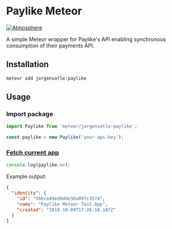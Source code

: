 # Paylike Meteor
[![Atmosphere](https://img.shields.io/badge/atmosphere-jorgenvatle%3Apaylike-blue.svg)](https://atmospherejs.com/jorgenvatle/paylike)

A simple Meteor wrapper for Paylike's API enabling synchronous consumption of their payments API.

## Installation
```bash
meteor add jorgenvatle:paylike
```

## Usage

### Import package
```js
import Paylike from 'meteor/jorgenvatle:paylike';

const paylike = new Paylike('your-api-key');
```

### [Fetch current app](https://github.com/paylike/api-docs#fetch-current-app)
```js
console.log(paylike.me);
```
Example output:
```json
{
  "identity": {
    "id": "5bbce49ed0dde36a097c3574",
    "name": "Paylike Meteor Test App",
    "created": "2018-10-09T17:26:10.187Z"
  }
}
```